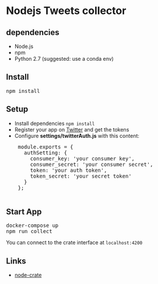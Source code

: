 # Nodejs Tweets collector

## dependencies
*   Node.js
*   npm
*   Python 2.7 (suggested: use a conda env)

## Install
<pre>
npm install
</pre>

## Setup
*  Install dependencies `npm install`
*  Register your app on [Twitter](https://apps.twitter.com/) and get the tokens
*  Configure __settings/twitterAuth.js__ with this content:
   <pre>
    module.exports = {
      authSetting: {
        consumer_key: 'your consumer key',
        consumer_secret: 'your consumer secret',
        token: 'your auth token',
        token_secret: 'your secret token'
      }
    };
    </pre>

## Start App
<pre>
docker-compose up
npm run collect
</pre>

You can connect to the crate interface at  `localhost:4200`

## Links
*   [node-crate](https://www.npmjs.com/package/node-crate)
